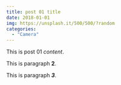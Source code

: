 ```yaml
---
title: post 01 title
date: 2018-01-01
img: https://unsplash.it/500/500/?random
categories:
  - "Camera"
---
```

This is post 01 *content*.

This is paragraph **2**.

This is paragraph ***3***.
